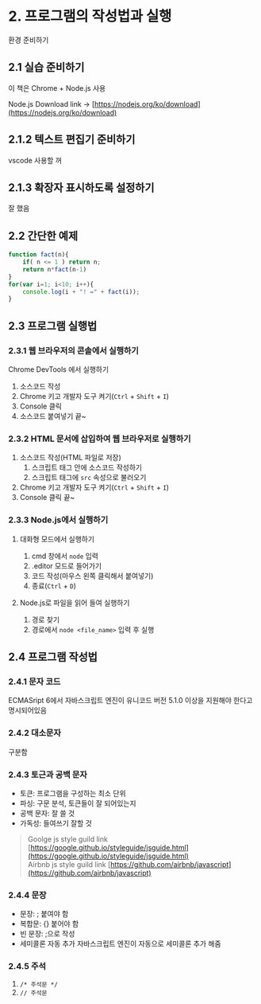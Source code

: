 # 2. 프로그램의 작성법과 실행

환경 준비하기

## 2.1 실습 준비하기

이 책은 Chrome + Node.js 사용

Node.js Download link -> [https://nodejs.org/ko/download](https://nodejs.org/ko/download)

## 2.1.2 텍스트 편집기 준비하기

vscode 사용할 꺼

## 2.1.3 확장자 표시하도록 설정하기

잘 했음

## 2.2 간단한 예제

``` JavaScript
function fact(n){
    if( n <= 1 ) return n;
    return n*fact(n-1)
}
for(var i=1; i<10; i++){
    console.log(i + "! =" + fact(i));
}
```

## 2.3 프로그램 실행법

### 2.3.1 웹 브라우저의 콘솔에서 실행하기

Chrome DevTools 에서 실행하기

1. 소스코드 작성
2. Chrome 키고 개발자 도구 켜기(```Ctrl``` + ```Shift``` + ```I```)
3. Console 클릭
4. 소스코드 붙여넣기 끝~

### 2.3.2 HTML 문서에 삽입하여 웹 브라우저로 실행하기

1. 소스코드 작성(HTML 파일로 저장)
   1. 스크립트 태그 안에 소스코드 작성하기
   2. 스크립트 태그에 ```src``` 속성으로 불러오기
2. Chrome 키고 개발자 도구 켜기(```Ctrl``` + ```Shift``` + ```I```)
3. Console 클릭 끝~

### 2.3.3 Node.js에서 실행하기

1. 대화형 모드에서 실행하기
   1. cmd 창에서 ```node``` 입력
   2. .editor 모드로 들어가기
   3. 코드 작성(마우스 왼쪽 클릭해서 붙여넣기)
   4. 종료(```Ctrl``` + ```D```)

2. Node.js로 파일을 읽어 들여 실행하기
   1. 경로 찾기
   2. 경로에서 ```node <file_name>``` 입력 후 실행

## 2.4 프로그램 작성법

### 2.4.1 문자 코드

ECMASript 6에서 자바스크립트 엔진이 유니코드 버전 5.1.0 이상을 지원해야 한다고 명시되어있음

### 2.4.2 대소문자

구분함

### 2.4.3 토근과 공백 문자

- 토큰: 프로그램을 구성하는 최소 단위  
- 파싱: 구문 분석, 토큰들이 잘 되어있는지  
- 공백 문자: 잘 쓸 것  
- 가독성: 들여쓰기 잘할 것

> Goolge js style guild link [https://google.github.io/styleguide/jsguide.html](https://google.github.io/styleguide/jsguide.html)  
> Airbnb js style guild link [https://github.com/airbnb/javascript](https://github.com/airbnb/javascript)

### 2.4.4 문장

- 문장: ; 붙여야 함
- 복합문: {} 붙어야 함
- 빈 문장: ;으로 작성
- 세미콜론 자동 추가
    자바스크립트 엔진이 자동으로 세미콜론 추가 해줌

### 2.4.5 주석

1. ```/* 주석문 */```
2. ```// 주석문```